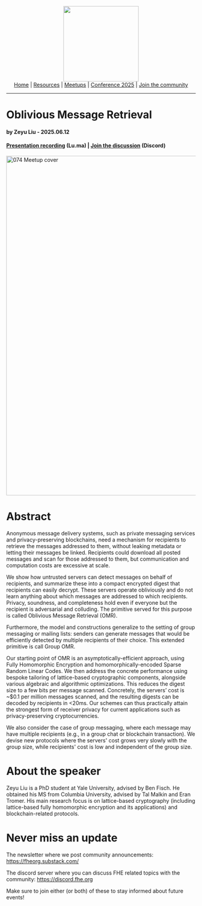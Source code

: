<!-- Main header navigation -->
<p align="center">
  <img width="200" src="https://user-images.githubusercontent.com/5758427/180978488-db825482-5a58-4c7c-9589-c494a6f0be04.png"><br/>
  <a href="https://fhe-org.github.io">Home</a> | <a href="https://fhe-org.github.io/resources">Resources</a> | <a href="https://fhe-org.github.io/meetups/">Meetups</a> | <a href="https://fhe-org.github.io/conferences/conference-2025/">Conference 2025</a> | <a href="https://fhe-org.github.io/community">Join the community</a>
</p>
<hr/>
<!-- /Main header navigation -->

#  Oblivious Message Retrieval
#### by Zeyu Liu - 2025.06.12
#### <a href="https://youtu.be/rAU5m8RtrxI">Presentation recording</a> (Lu.ma) | <a href="https://discord.fhe.org">Join the discussion</a> (Discord)

<a href="https://lu.ma/w6qnv4zz"><img width="900" alt="074 Meetup cover" src="https://github.com/user-attachments/assets/1af775be-54dc-4f87-9623-47ce29cecfdc" /></a>

# Abstract

Anonymous message delivery systems, such as private messaging services and privacy-preserving blockchains, need a mechanism for recipients to retrieve the messages addressed to them, without leaking metadata or letting their messages be linked. Recipients could download all posted messages and scan for those addressed to them, but communication and computation costs are excessive at scale.

We show how untrusted servers can detect messages on behalf of recipients, and summarize these into a compact encrypted digest that recipients can easily decrypt. These servers operate obliviously and do not learn anything about which messages are addressed to which recipients. Privacy, soundness, and completeness hold even if everyone but the recipient is adversarial and colluding. The primitive served for this purpose is called Oblivious Message Retrieval (OMR).

Furthermore, the model and constructions generalize to the setting of group messaging or mailing lists: senders can generate messages that would be efficiently detected by multiple recipients of their choice. This extended primitive is call Group OMR.

Our starting point of OMR is an asymptotically-efficient approach, using Fully Homomorphic Encryption and homomorphically-encoded Sparse Random Linear Codes. We then address the concrete performance using bespoke tailoring of lattice-based cryptographic components, alongside various algebraic and algorithmic optimizations. This reduces the digest size to a few bits per message scanned. Concretely, the servers’ cost is ~$0.1 per million messages scanned, and the resulting digests can be decoded by recipients in <20ms. Our schemes can thus practically attain the strongest form of receiver privacy for current applications such as privacy-preserving cryptocurrencies.

We also consider the case of group messaging, where each message may have multiple recipients (e.g., in a group chat or blockchain transaction). We devise new protocols where the servers' cost grows very slowly with the group size, while recipients' cost is low and independent of the group size.

# About the speaker

Zeyu Liu is a PhD student at Yale University, advised by Ben Fisch. He obtained his MS from Columbia University, advised by Tal Malkin and Eran Tromer. His main research focus is on lattice-based cryptography (including lattice-based fully homomorphic encryption and its applications) and blockchain-related protocols.

# Never miss an update

The newsletter where we post community announcements: https://fheorg.substack.com/

The discord server where you can discuss FHE related topics with the community: https://discord.fhe.org

Make sure to join either (or both) of these to stay informed about future events!
